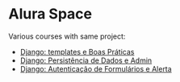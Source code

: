 # Alura Space #

Various courses with same project:

- [Django: templates e Boas Práticas](https://cursos.alura.com.br/course/django-templates-boas-praticas/ "New Course Django 4 - Alura")
- [Django: Persistência de Dados e Admin](https://cursos.alura.com.br/course/django-persistencia-dados-admin)
- [Django: Autenticação de Formulários e Alerta](https://cursos.alura.com.br/course/django-autenticacao-formularios-alerta)
